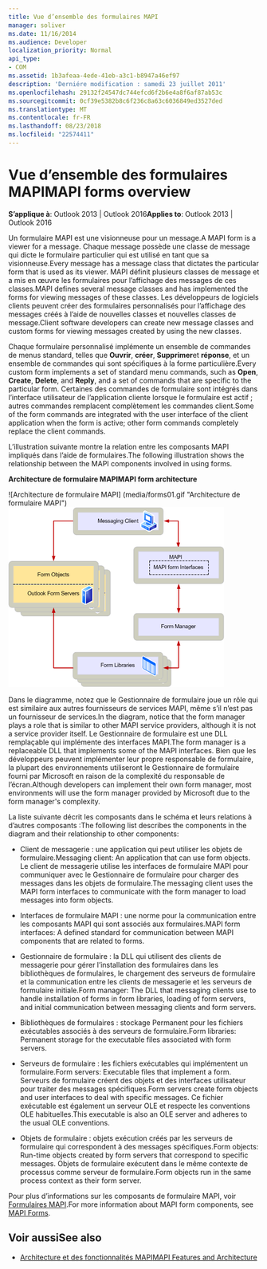 ```yaml
---
title: Vue d’ensemble des formulaires MAPI
manager: soliver
ms.date: 11/16/2014
ms.audience: Developer
localization_priority: Normal
api_type:
- COM
ms.assetid: 1b3afeaa-4ede-41eb-a3c1-b8947a46ef97
description: 'Derniére modification : samedi 23 juillet 2011'
ms.openlocfilehash: 29132f24547dc744efcd6f2b6e4a8f6af87ab53c
ms.sourcegitcommit: 0cf39e5382b8c6f236c8a63c6036849ed3527ded
ms.translationtype: MT
ms.contentlocale: fr-FR
ms.lasthandoff: 08/23/2018
ms.locfileid: "22574411"
---
```

# <a name="mapi-forms-overview"></a><span data-ttu-id="45e1d-103">Vue d’ensemble des formulaires MAPI</span><span class="sxs-lookup"><span data-stu-id="45e1d-103">MAPI forms overview</span></span>
  
<span data-ttu-id="45e1d-104">**S’applique à**: Outlook 2013 | Outlook 2016</span><span class="sxs-lookup"><span data-stu-id="45e1d-104">**Applies to**: Outlook 2013 | Outlook 2016</span></span> 
  
<span data-ttu-id="45e1d-105">Un formulaire MAPI est une visionneuse pour un message.</span><span class="sxs-lookup"><span data-stu-id="45e1d-105">A MAPI form is a viewer for a message.</span></span> <span data-ttu-id="45e1d-106">Chaque message possède une classe de message qui dicte le formulaire particulier qui est utilisé en tant que sa visionneuse.</span><span class="sxs-lookup"><span data-stu-id="45e1d-106">Every message has a message class that dictates the particular form that is used as its viewer.</span></span> <span data-ttu-id="45e1d-107">MAPI définit plusieurs classes de message et a mis en œuvre les formulaires pour l’affichage des messages de ces classes.</span><span class="sxs-lookup"><span data-stu-id="45e1d-107">MAPI defines several message classes and has implemented the forms for viewing messages of these classes.</span></span> <span data-ttu-id="45e1d-108">Les développeurs de logiciels clients peuvent créer des formulaires personnalisés pour l’affichage des messages créés à l’aide de nouvelles classes et nouvelles classes de message.</span><span class="sxs-lookup"><span data-stu-id="45e1d-108">Client software developers can create new message classes and custom forms for viewing messages created by using the new classes.</span></span>
  
<span data-ttu-id="45e1d-109">Chaque formulaire personnalisé implémente un ensemble de commandes de menus standard, telles que **Ouvrir**, **créer**, **Supprimer**et **réponse**, et un ensemble de commandes qui sont spécifiques à la forme particulière.</span><span class="sxs-lookup"><span data-stu-id="45e1d-109">Every custom form implements a set of standard menu commands, such as **Open**, **Create**, **Delete**, and **Reply**, and a set of commands that are specific to the particular form.</span></span> <span data-ttu-id="45e1d-110">Certaines des commandes de formulaire sont intégrés dans l’interface utilisateur de l’application cliente lorsque le formulaire est actif ; autres commandes remplacent complètement les commandes client.</span><span class="sxs-lookup"><span data-stu-id="45e1d-110">Some of the form commands are integrated with the user interface of the client application when the form is active; other form commands completely replace the client commands.</span></span> 
  
<span data-ttu-id="45e1d-111">L’illustration suivante montre la relation entre les composants MAPI impliqués dans l’aide de formulaires.</span><span class="sxs-lookup"><span data-stu-id="45e1d-111">The following illustration shows the relationship between the MAPI components involved in using forms.</span></span> 
  
<span data-ttu-id="45e1d-112">**Architecture de formulaire MAPI**</span><span class="sxs-lookup"><span data-stu-id="45e1d-112">**MAPI form architecture**</span></span>
  
<span data-ttu-id="45e1d-113">![Architecture de formulaire MAPI] (media/forms01.gif "Architecture de formulaire MAPI")</span><span class="sxs-lookup"><span data-stu-id="45e1d-113">![MAPI form architecture](media/forms01.gif "MAPI form architecture")</span></span>
  
<span data-ttu-id="45e1d-114">Dans le diagramme, notez que le Gestionnaire de formulaire joue un rôle qui est similaire aux autres fournisseurs de services MAPI, même s’il n’est pas un fournisseur de services.</span><span class="sxs-lookup"><span data-stu-id="45e1d-114">In the diagram, notice that the form manager plays a role that is similar to other MAPI service providers, although it is not a service provider itself.</span></span> <span data-ttu-id="45e1d-115">Le Gestionnaire de formulaire est une DLL remplaçable qui implémente des interfaces MAPI.</span><span class="sxs-lookup"><span data-stu-id="45e1d-115">The form manager is a replaceable DLL that implements some of the MAPI interfaces.</span></span> <span data-ttu-id="45e1d-116">Bien que les développeurs peuvent implémenter leur propre responsable de formulaire, la plupart des environnements utiliseront le Gestionnaire de formulaire fourni par Microsoft en raison de la complexité du responsable de l’écran.</span><span class="sxs-lookup"><span data-stu-id="45e1d-116">Although developers can implement their own form manager, most environments will use the form manager provided by Microsoft due to the form manager's complexity.</span></span>
  
<span data-ttu-id="45e1d-117">La liste suivante décrit les composants dans le schéma et leurs relations à d’autres composants :</span><span class="sxs-lookup"><span data-stu-id="45e1d-117">The following list describes the components in the diagram and their relationship to other components:</span></span>
  
- <span data-ttu-id="45e1d-118">Client de messagerie : une application qui peut utiliser les objets de formulaire.</span><span class="sxs-lookup"><span data-stu-id="45e1d-118">Messaging client: An application that can use form objects.</span></span> <span data-ttu-id="45e1d-119">Le client de messagerie utilise les interfaces de formulaire MAPI pour communiquer avec le Gestionnaire de formulaire pour charger des messages dans les objets de formulaire.</span><span class="sxs-lookup"><span data-stu-id="45e1d-119">The messaging client uses the MAPI form interfaces to communicate with the form manager to load messages into form objects.</span></span>
    
- <span data-ttu-id="45e1d-120">Interfaces de formulaire MAPI : une norme pour la communication entre les composants MAPI qui sont associés aux formulaires.</span><span class="sxs-lookup"><span data-stu-id="45e1d-120">MAPI form interfaces: A defined standard for communication between MAPI components that are related to forms.</span></span>
    
- <span data-ttu-id="45e1d-121">Gestionnaire de formulaire : la DLL qui utilisent des clients de messagerie pour gérer l’installation des formulaires dans les bibliothèques de formulaires, le chargement des serveurs de formulaire et la communication entre les clients de messagerie et les serveurs de formulaire initiale.</span><span class="sxs-lookup"><span data-stu-id="45e1d-121">Form manager: The DLL that messaging clients use to handle installation of forms in form libraries, loading of form servers, and initial communication between messaging clients and form servers.</span></span>
    
- <span data-ttu-id="45e1d-122">Bibliothèques de formulaires : stockage Permanent pour les fichiers exécutables associés à des serveurs de formulaire.</span><span class="sxs-lookup"><span data-stu-id="45e1d-122">Form libraries: Permanent storage for the executable files associated with form servers.</span></span>
    
- <span data-ttu-id="45e1d-123">Serveurs de formulaire : les fichiers exécutables qui implémentent un formulaire.</span><span class="sxs-lookup"><span data-stu-id="45e1d-123">Form servers: Executable files that implement a form.</span></span> <span data-ttu-id="45e1d-124">Serveurs de formulaire créent des objets et des interfaces utilisateur pour traiter des messages spécifiques.</span><span class="sxs-lookup"><span data-stu-id="45e1d-124">Form servers create form objects and user interfaces to deal with specific messages.</span></span> <span data-ttu-id="45e1d-125">Ce fichier exécutable est également un serveur OLE et respecte les conventions OLE habituelles.</span><span class="sxs-lookup"><span data-stu-id="45e1d-125">This executable is also an OLE server and adheres to the usual OLE conventions.</span></span>
    
- <span data-ttu-id="45e1d-126">Objets de formulaire : objets exécution créés par les serveurs de formulaire qui correspondent à des messages spécifiques.</span><span class="sxs-lookup"><span data-stu-id="45e1d-126">Form objects: Run-time objects created by form servers that correspond to specific messages.</span></span> <span data-ttu-id="45e1d-127">Objets de formulaire exécutent dans le même contexte de processus comme serveur de formulaire.</span><span class="sxs-lookup"><span data-stu-id="45e1d-127">Form objects run in the same process context as their form server.</span></span>
    
<span data-ttu-id="45e1d-128">Pour plus d’informations sur les composants de formulaire MAPI, voir [Formulaires MAPI](mapi-forms.md).</span><span class="sxs-lookup"><span data-stu-id="45e1d-128">For more information about MAPI form components, see [MAPI Forms](mapi-forms.md).</span></span>
  
## <a name="see-also"></a><span data-ttu-id="45e1d-129">Voir aussi</span><span class="sxs-lookup"><span data-stu-id="45e1d-129">See also</span></span>

- [<span data-ttu-id="45e1d-130">Architecture et des fonctionnalités MAPI</span><span class="sxs-lookup"><span data-stu-id="45e1d-130">MAPI Features and Architecture</span></span>](mapi-features-and-architecture.md)

